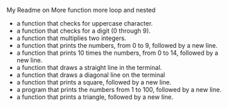 My Readme on More function more loop and nested
- a function that checks for uppercase character.
- a function that checks for a digit (0 through 9).
- a function that multiplies two integers.
- a function that prints the numbers, from 0 to 9, followed by a new line.
- a function that prints 10 times the numbers, from 0 to 14, followed by a new line.
- a function that draws a straight line in the terminal.
- a function that draws a diagonal line on the terminal
- a function that prints a square, followed by a new line.
- a program that prints the numbers from 1 to 100, followed by a new line.
- a function that prints a triangle, followed by a new line.





